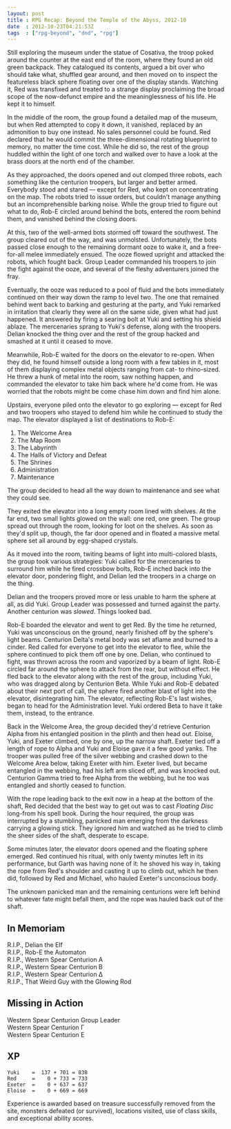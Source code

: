```yaml
---
layout: post
title : RPG Recap: Beyond the Temple of the Abyss, 2012-10
date  : 2012-10-23T04:21:53Z
tags  : ["rpg-beyond", "dnd", "rpg"]
---
```

Still exploring the museum under the statue of Cosativa, the troop poked around
the counter at the east end of the room, where they found an old green
backpack.  They catalogued its contents, argued a bit over who should take
what, shuffled gear around, and then moved on to inspect the featureless black
sphere floating over one of the display stands.  Watching it, Red was
transfixed and treated to a strange display proclaiming the broad scope of the
now-defunct empire and the meaninglessness of his life.  He kept it to himself.

In the middle of the room, the group found a detailed map of the museum, but
when Red attempted to copy it down, it vanished, replaced by an admonition to
buy one instead.  No sales personnel could be found.  Red declared that he
would commit the three-dimensional rotating blueprint to memory, no matter the
time cost.  While he did so, the rest of the group huddled within the light of
one torch and walked over to have a look at the brass doors at the north end of
the chamber.

As they approached, the doors opened and out clomped three robots, each
something like the centurion troopers, but larger and better armed.  Everybody
stood and stared — except for Red, who kept on concentrating on the map.  The
robots tried to issue orders, but couldn't manage anything but an
incomprehensible barking noise.  While the group tried to figure out what to
do, Rob-E circled around behind the bots, entered the room behind them, and
vanished behind the closing doors.

At this, two of the well-armed bots stormed off toward the southwest.  The
group cleared out of the way, and was unmolsted.  Unfortunately, the bots
passed close enough to the remaining dormant ooze to wake it, and a
free-for-all melee immediately ensued.  The ooze flowed upright and attacked
the robots, which fought back.  Group Leader commanded his troopers to join the
fight against the ooze, and several of the fleshy adventurers joined the fray.

Eventually, the ooze was reduced to a pool of fluid and the bots immediately
continued on their way down the ramp to level two.  The one that remained
behind went back to barking and gesturing at the party, and Yuki remarked in
irritation that clearly they were all on the same side, given what had just
happened.  It answered by firing a searing bolt at Yuki and setting his shield
ablaze.  The mercenaries sprang to Yuki's defense, along with the troopers.
Delian knocked the thing over and the rest of the group hacked and smashed at
it until it ceased to move.

Meanwhile, Rob-E waited for the doors on the elevator to re-open.  When they
did, he found himself outside a long room with a few tables in it, most of them
displaying complex metal objects ranging from cat- to rhino-sized.  He threw a
hunk of metal into the room, saw nothing happen, and commanded the elevator to
take him back where he'd come from.  He was worried that the robots might be
come chase him down and find him alone.

Upstairs, everyone piled onto the elevator to go exploring — except for Red and
two troopers who stayed to defend him while he continued to study the map.  The
elevator displayed a list of destinations to Rob-E:

1. The Welcome Area
2. The Map Room
3. The Labyrinth
4. The Halls of Victory and Defeat
5. The Shrines
6. Administration
7. Maintenance

The group decided to head all the way down to maintenance and see what they
could see.

They exited the elevator into a long empty room lined with shelves.  At the far
end, two small lights glowed on the wall: one red, one green.  The group spread
out through the room, looking for loot on the shelves.  As soon as they'd split
up, though, the far door opened and in floated a massive metal sphere set all
around by egg-shaped crystals.

As it moved into the room, twiting beams of light into multi-colored blasts,
the group took various strategies:  Yuki called for the mercenaries to surround
him while he fired crossbow bolts, Rob-E inched back into the elevator door,
pondering flight, and Delian led the troopers in a charge on the thing.

Delian and the troopers proved more or less unable to harm the sphere at all,
as did Yuki.  Group Leader was possessed and turned against the party.  Another
centurion was *slowed*.  Things looked bad.

Rob-E boarded the elevator and went to get Red.  By the time he returned, Yuki
was unconscious on the ground, nearly finished off by the sphere's light beams.
Centurion Delta's metal body was set aflame and burned to a cinder.  Red called
for everyone to get into the elevator to flee, while the sphere continued to
pick them off one by one.  Delian, who continued to fight, was thrown across
the room and vaporized by a beam of light.  Rob-E circled far around the sphere
to attack from the rear, but without effect.  He fled back to the elevator
along with the rest of the group, including Yuki, who was dragged along by
Centurion Beta.  While Yuki and Rob-E debated about their next port of call,
the sphere fired another blast of light into the elevator, disintegrating him.
The elevator, reflecting Rob-E's last wishes, began to head for the
Administration level.  Yuki ordered Beta to have it take them, instead, to the
entrance.

Back in the Welcome Area, the group decided they'd retrieve Centurion Alpha
from his entangled position in the plinth and then head out.  Eloise, Yuki, and
Exeter climbed, one by one, up the narrow shaft.  Exeter tied off a length of
rope to Alpha and Yuki and Eloise gave it a few good yanks.  The trooper was
pulled free of the silver webbing and crashed down to the Welcome Area below,
taking Exeter with him.  Exeter lived, but became entangled in the webbing,
had his left arm sliced off, and was knocked out.  Centurion Gamma tried to
free Alpha from the webbing, but he too was entangled and shortly ceased to
function.

With the rope leading back to the exit now in a heap at the bottom of the
shaft, Red decided that the best way to get out was to cast *Floating Disc*
long-from his spell book.  During the hour required, the group was interrupted
by a stumbling, panicked man emerging from the darkness carrying a glowing
stick.  They ignored him and watched as he tried to climb the sheer sides of
the shaft, desperate to escape.

Some minutes later, the elevator doors opened and the floating sphere emerged.
Red continued his ritual, with only twenty minutes left in its performance, but
Garth was having none of it: he shoved his way in, taking the rope from Red's
shoulder and casting it up to climb out, which he then did, followed by Red and
Michael, who hauled Exeter's unconscious body.

The unknown panicked man and the remaining centurions were left behind to
whatever fate might befall them, and the rope was hauled back out of the shaft.

## In Memoriam

R.I.P., Delian the Elf  
R.I.P., Rob-E the Automaton  
R.I.P., Western Spear Centurion Α  
R.I.P., Western Spear Centurion Β  
R.I.P., Western Spear Centurion Δ  
R.I.P., That Weird Guy with the Glowing Rod

## Missing in Action

Western Spear Centurion Group Leader  
Western Spear Centurion Γ  
Western Spear Centurion Ε  

## XP

    Yuki    =  137 + 701 = 838
    Red     =    0 + 733 = 733
    Exeter  =    0 + 637 = 637
    Eloise  =    0 + 669 = 669

Experience is awarded based on treasure successfully removed from the site,
monsters defeated (or survived), locations visited, use of class skills, and
exceptional ability scores.


